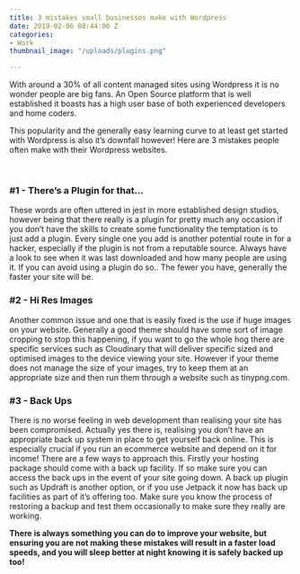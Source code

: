 ```yaml
---
title: 3 mistakes small businesses make with Wordpress
date: 2019-02-06 08:44:00 Z
categories:
- Work
thumbnail_image: "/uploads/plugins.png"

---
```


With around a 30% of all content managed sites using Wordpress it is no wonder people are big fans. An Open Source platform that is well established it boasts has a high user base of both experienced developers and home coders.

This popularity and the generally easy learning curve to at least get started with Wordpress is also it’s downfall however! Here are 3 mistakes people often make with their Wordpress websites.
<!--more--> 

###  #1 - There’s a Plugin for that…

These words are often uttered in jest in more established design studios, however being that there really is a plugin for pretty much any occasion if you don’t have the skills to create some functionality the temptation is to just add a plugin. Every single one you add is another potential route in for a hacker, especially if the plugin is not from a reputable source. Always have a look to see when it was last downloaded and how many people are using it. If you can avoid using a plugin do so.. The fewer you have, generally the faster your site will be. 

###  #2 - Hi Res Images

Another common issue and one that is easily fixed is the use if huge images on your website. Generally a good theme should have some sort of image cropping to stop this happening, if you want to go the whole hog there are specific services such as Cloudinary that will deliver specific sized and optimised images to the device viewing your site. However if your theme does not manage the size of your images, try to keep them at an appropriate size and then run them through a website such as tinypng.com. 

###  #3 - Back Ups

There is no worse feeling in web development than realising your site has been compromised. Actually yes there is, realising you don’t have an appropriate back up system in place to get yourself back online. This is especially crucial if you run an ecommerce website and depend on it for income! There are a few ways to approach this. Firstly your hosting package should come with a back up facility. If so make sure you can access the back ups in the event of your site going down. A back up plugin such as Updraft is another option, or if you use Jetpack it now has back up facilities as part of it’s offering too. Make sure you know the process of restoring a backup and test them occasionally to make sure they really are working. 

**There is always something you can do to improve your website, but ensuring you are not making these mistakes will result in a faster load speeds, and you will sleep better at night knowing it is safely backed up too!** 


